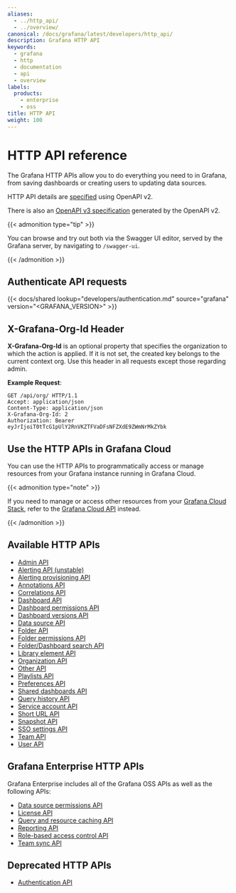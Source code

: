 ```yaml
---
aliases:
  - ../http_api/
  - ../overview/
canonical: /docs/grafana/latest/developers/http_api/
description: Grafana HTTP API
keywords:
  - grafana
  - http
  - documentation
  - api
  - overview
labels:
  products:
    - enterprise
    - oss
title: HTTP API
weight: 100
---
```


# HTTP API reference

The Grafana HTTP APIs allow you to do everything you need to in Grafana, from saving dashboards or creating users to updating data sources.

HTTP API details are [specified](https://editor.swagger.io/?url=https://raw.githubusercontent.com/grafana/grafana/main/public/api-merged.json) using OpenAPI v2.

There is also an [OpenAPI v3 specification](https://editor.swagger.io/?url=https://raw.githubusercontent.com/grafana/grafana/main/public/openapi3.json) generated by the OpenAPI v2.

{{< admonition type="tip" >}}

You can browse and try out both via the Swagger UI editor, served by the Grafana server, by navigating to `/swagger-ui`.

{{< /admonition >}}

## Authenticate API requests

{{< docs/shared lookup="developers/authentication.md" source="grafana" version="<GRAFANA_VERSION>" >}}

## X-Grafana-Org-Id Header

**X-Grafana-Org-Id** is an optional property that specifies the organization to which the action is applied. If it is not set, the created key belongs to the current context org. Use this header in all requests except those regarding admin.

**Example Request**:

```http
GET /api/org/ HTTP/1.1
Accept: application/json
Content-Type: application/json
X-Grafana-Org-Id: 2
Authorization: Bearer eyJrIjoiT0tTcG1pUlY2RnVKZTFVaDFsNFZXdE9ZWmNrMkZYbk
```

## Use the HTTP APIs in Grafana Cloud

You can use the HTTP APIs to programmatically access or manage resources from your Grafana instance running in Grafana Cloud. 

{{< admonition type="note" >}}

If you need to manage or access other resources from your [Grafana Cloud Stack](/docs/grafana-cloud/account-management/cloud-stacks/), refer to the [Grafana Cloud API](/docs/grafana-cloud/developer-resources/api-reference/cloud-api/) instead.

{{< /admonition >}}

## Available HTTP APIs

- [Admin API](admin/)
- [Alerting API (unstable)](https://editor.swagger.io/?url=https://raw.githubusercontent.com/grafana/grafana/main/pkg/services/ngalert/api/tooling/post.json)
- [Alerting provisioning API](alerting_provisioning/)
- [Annotations API](annotations/)
- [Correlations API](correlations/)
- [Dashboard API](dashboard/)
- [Dashboard permissions API](dashboard_permissions/)
- [Dashboard versions API](dashboard_versions/)
- [Data source API](data_source/)
- [Folder API](folder/)
- [Folder permissions API](folder_permissions/)
- [Folder/Dashboard search API](folder_dashboard_search/)
- [Library element API](library_element/)
- [Organization API](org/)
- [Other API](other/)
- [Playlists API](playlist/)
- [Preferences API](preferences/)
- [Shared dashboards API](dashboard_public/)
- [Query history API](query_history/)
- [Service account API](serviceaccount/)
- [Short URL API](short_url/)
- [Snapshot API](snapshot/)
- [SSO settings API](sso-settings/)
- [Team API](team/)
- [User API](user/)

## Grafana Enterprise HTTP APIs

Grafana Enterprise includes all of the Grafana OSS APIs as well as the following APIs:

- [Data source permissions API](datasource_permissions/)
- [License API](licensing/)
- [Query and resource caching API](query_and_resource_caching/)
- [Reporting API](reporting/)
- [Role-based access control API](access_control/)
- [Team sync API](team_sync/)

## Deprecated HTTP APIs

- [Authentication API](auth/)